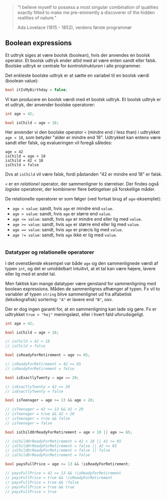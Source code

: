 > "I believe myself to possess a most singular combination of qualities exactly fitted to make me pre-eminently a discoverer of the hidden realities of nature."  
>
> Ada Lovelace (1815 - 1852), verdens første programmør 

## Boolean expressions

Et udtryk siges at være boolsk (boolean), hvis der anvendes en boolsk operator. Et boolsk udtryk ender altid med at være enten sandt eller falsk. Boolske udtryk er centrale for _kontrolstrukturen_ i alle programmer.

Det enkleste boolske udtryk er at sætte en variabel til en boolsk værdi (boolean value):

```csharp
bool itIsMyBirthday = false;
```

Vi kan producere en boolsk værdi med et boolsk udtryk. Et boolsk udtryk er et udtryk, der anvender boolske operatorer:


```csharp
int age = 42;

bool isChild = age < 18;
```

Her anvender vi den boolske operator `<` (mindre end / less than) i udtrykket `age < 18`, som betyder "alder er mindre end 18". Udtrykket kan entens være sandt eller falsk, og evalueringen vil foregå således:

```
age = 42
isChild = age < 18
isChild = 42 < 18
isChild = false
```

Dvs at `isChild` vil være falsk, fordi påstanden "42 er mindre end 18" er falsk.

`<` er en _relationel_ operator, der sammenligner to størrelser. Der findes også _logiske_ operatorer, der kombinerer flere betingelser på forskellige måder.

De relationelle operatorer er som følger (ved fortsat brug af `age`-eksemplet):

- `age < value`: sandt, hvis `age` er mindre end `value`.
- `age > value`: sandt, hvis `age` er større end `value`.
- `age <= value`: sandt, hvis `age` er mindre end eller lig med `value`.
- `age >= value`: sandt, hvis `age` er større end eller lig med `value`.
- `age == value`: sandt, hvis `age` er præcis lig med `value`.
- `age != value`: sandt, hvis `age` ikke er lig med `value`.

```csharp

```

### Datatyper og relationelle operatorer

I det ovenstående eksempel var både `age` og den sammenlignede værdi af typen `int`, og det er umiddelbart intuitivt, at et tal kan være højere, lavere eller lig med et andet tal. 

Men faktisk kan mange datatyper være genstand for sammenligning med boolean expressions. Måden de sammenlignes afhænger af typen. Fx vil to variabler af typen `string` blive sammenlignet ud fra alfabetisk (leksikografisk) sortering: `"A"` er lavere end `"B"`, osv.

Der er dog ingen garanti for, at en sammenligning kan lade sig gøre. Fx er udtrykket `true > "hej"` meningsløst, eller i hvert fald uforudsigeligt.



```csharp
int age = 42;

bool isChild = age < 18;

// isChild = 42 < 18
// isChild = false

bool isReadyForRetirement = age >= 65;

// isReadyForRetirement = 42 >= 65
// isReadyForRetirement = false

bool isExactlyTwenty = age == 20;

// isExactlyTwenty = 42 == 20
// isExactlyTwenty = false

bool isTeenager = age >= 13 && age < 20;

// isTeenager = 42 >= 13 && 42 < 20
// isTeenager = true && 42 < 20
// isTeenager = true && false
// isTeenager = false

bool isChildOrReadyForRetirement = age < 18 || age >= 65;

// isChildOrReadyForRetirement = 42 < 18 || 42 >= 65
// isChildOrReadyForRetirement = false || 42 >= 65
// isChildOrReadyForRetirement = false || false
// isChildOrReadyForRetirement = false

bool paysFullPrice = age >= 13 && !isReadyForRetirement;

// paysFullPrice = 42 >= 13 && !isReadyForRetirement
// paysFullPrice = true && !isReadyForRetirement
// paysFullPrice = true && !false
// paysFullPrice = true && true
// paysFullPrice = true
```